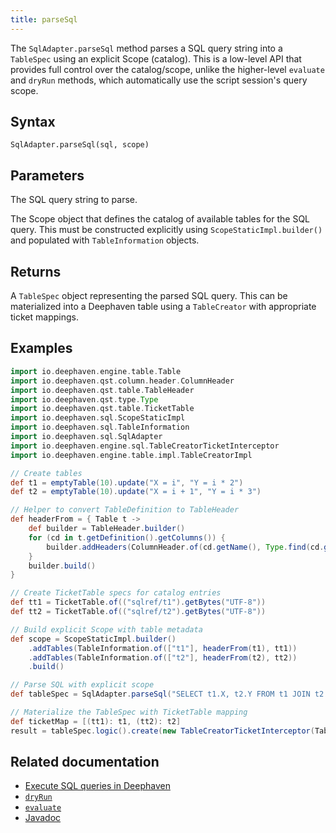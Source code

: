 ```yaml
---
title: parseSql
---
```


The `SqlAdapter.parseSql` method parses a SQL query string into a `TableSpec` using an explicit Scope (catalog). This is a low-level API that provides full control over the catalog/scope, unlike the higher-level `evaluate` and `dryRun` methods, which automatically use the script session's query scope.

## Syntax

```
SqlAdapter.parseSql(sql, scope)
```

## Parameters

<ParamTable>
<Param name="sql" type="String">

The SQL query string to parse.

</Param>
<Param name="scope" type="Scope">

The Scope object that defines the catalog of available tables for the SQL query. This must be constructed explicitly using `ScopeStaticImpl.builder()` and populated with `TableInformation` objects.

</Param>
</ParamTable>

## Returns

A `TableSpec` object representing the parsed SQL query. This can be materialized into a Deephaven table using a `TableCreator` with appropriate ticket mappings.

## Examples

```groovy order=result
import io.deephaven.engine.table.Table
import io.deephaven.qst.column.header.ColumnHeader
import io.deephaven.qst.table.TableHeader
import io.deephaven.qst.type.Type
import io.deephaven.qst.table.TicketTable
import io.deephaven.sql.ScopeStaticImpl
import io.deephaven.sql.TableInformation
import io.deephaven.sql.SqlAdapter
import io.deephaven.engine.sql.TableCreatorTicketInterceptor
import io.deephaven.engine.table.impl.TableCreatorImpl

// Create tables
def t1 = emptyTable(10).update("X = i", "Y = i * 2")
def t2 = emptyTable(10).update("X = i + 1", "Y = i * 3")

// Helper to convert TableDefinition to TableHeader
def headerFrom = { Table t ->
    def builder = TableHeader.builder()
    for (cd in t.getDefinition().getColumns()) {
        builder.addHeaders(ColumnHeader.of(cd.getName(), Type.find(cd.getDataType(), cd.getComponentType())))
    }
    builder.build()
}

// Create TicketTable specs for catalog entries
def tt1 = TicketTable.of(("sqlref/t1").getBytes("UTF-8"))
def tt2 = TicketTable.of(("sqlref/t2").getBytes("UTF-8"))

// Build explicit Scope with table metadata
def scope = ScopeStaticImpl.builder()
    .addTables(TableInformation.of(["t1"], headerFrom(t1), tt1))
    .addTables(TableInformation.of(["t2"], headerFrom(t2), tt2))
    .build()

// Parse SQL with explicit scope
def tableSpec = SqlAdapter.parseSql("SELECT t1.X, t2.Y FROM t1 JOIN t2 ON t1.X = t2.X", scope)

// Materialize the TableSpec with TicketTable mapping
def ticketMap = [(tt1): t1, (tt2): t2]
result = tableSpec.logic().create(new TableCreatorTicketInterceptor(TableCreatorImpl.INSTANCE, ticketMap))
```

## Related documentation

- [Execute SQL queries in Deephaven](../../../how-to-guides/data-import-export/execute-sql-queries.md)
- [`dryRun`](./dryRun.md)
- [`evaluate`](./evaluate.md)
- [Javadoc](https://docs.deephaven.io/core/javadoc/io/deephaven/sql/SqlAdapter.html#parseSql(java.lang.String,io.deephaven.sql.Scope))
